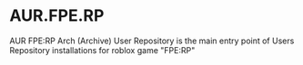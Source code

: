 # AUR.FPE.RP
AUR FPE:RP Arch (Archive) User Repository is the main entry point of Users Repository installations for roblox game "FPE:RP"

